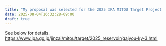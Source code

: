 ```yaml
---
title: "My proposal was selected for the 2025 IPA MITOU Target Project (software development utilizing reservoir computing technology)."
date: 2025-08-04T16:32:28+09:00
draft: true
---
```


See below for details.
https://www.ipa.go.jp/jinzai/mitou/target/2025_reservoir/gaiyou-ky-3.html
